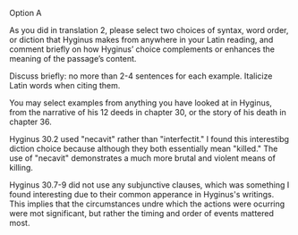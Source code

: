 Option A


As you did in translation 2, please select two choices of syntax, word order, or diction that Hyginus makes from anywhere in your Latin reading, and comment briefly on how Hyginus’ choice complements or enhances the meaning of the passage’s content.

Discuss briefly: no more than 2-4 sentences for each example. Italicize Latin words when citing them.

You may select examples from anything you have looked at in Hyginus, from the narrative of his 12 deeds in chapter 30, or the story of his death in chapter 36.


Hyginus 30.2 used "necavit" rather than "interfectit." I found this interestibg diction choice because although they both essentially mean "killed." The use of "necavit" demonstrates a much more brutal and violent means of killing.

Hyginus 30.7-9 did not use any subjunctive clauses, which was something I found interesting due to their common apperance in Hyginus's writings. This implies that the circumstances undre which the actions were ocurring were mot significant, but rather the timing and order of events mattered most.  
